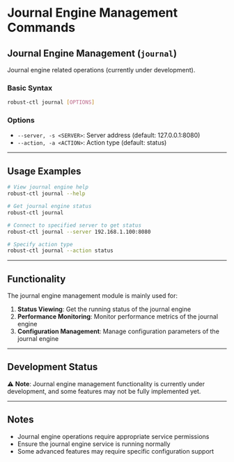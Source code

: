 # Journal Engine Management Commands

## Journal Engine Management (`journal`)

Journal engine related operations (currently under development).

### Basic Syntax
```bash
robust-ctl journal [OPTIONS]
```

### Options
- `--server, -s <SERVER>`: Server address (default: 127.0.0.1:8080)
- `--action, -a <ACTION>`: Action type (default: status)

---

## Usage Examples

```bash
# View journal engine help
robust-ctl journal --help

# Get journal engine status
robust-ctl journal

# Connect to specified server to get status
robust-ctl journal --server 192.168.1.100:8080

# Specify action type
robust-ctl journal --action status
```

---

## Functionality

The journal engine management module is mainly used for:

1. **Status Viewing**: Get the running status of the journal engine
2. **Performance Monitoring**: Monitor performance metrics of the journal engine
3. **Configuration Management**: Manage configuration parameters of the journal engine

---

## Development Status

⚠️ **Note**: Journal engine management functionality is currently under development, and some features may not be fully implemented yet.

---

## Notes

- Journal engine operations require appropriate service permissions
- Ensure the journal engine service is running normally
- Some advanced features may require specific configuration support
